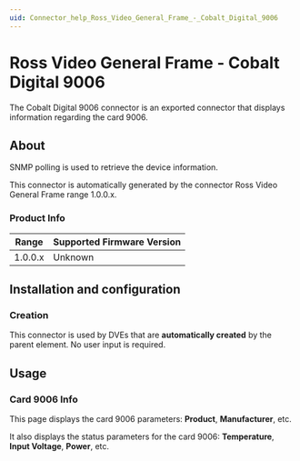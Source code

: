```yaml
---
uid: Connector_help_Ross_Video_General_Frame_-_Cobalt_Digital_9006
---
```


# Ross Video General Frame - Cobalt Digital 9006

The Cobalt Digital 9006 connector is an exported connector that displays information regarding the card 9006.

## About

SNMP polling is used to retrieve the device information.

This connector is automatically generated by the connector Ross Video General Frame range 1.0.0.x.

### Product Info

| Range | Supported Firmware Version |
|------------------|-----------------------------|
| 1.0.0.x          | Unknown                     |

## Installation and configuration

### Creation

This connector is used by DVEs that are **automatically created** by the parent element. No user input is required.

## Usage

### Card 9006 Info

This page displays the card 9006 parameters: **Product**, **Manufacturer**, etc.

It also displays the status parameters for the card 9006: **Temperature**, **Input Voltage**, **Power**, etc.
